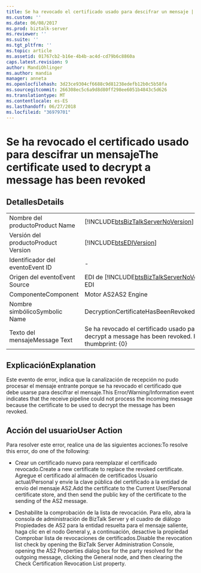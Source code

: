 ```yaml
---
title: Se ha revocado el certificado usado para descifrar un mensaje | Microsoft Docs
ms.custom: ''
ms.date: 06/08/2017
ms.prod: biztalk-server
ms.reviewer: ''
ms.suite: ''
ms.tgt_pltfrm: ''
ms.topic: article
ms.assetid: 01767cb2-b16e-4b4b-ac4d-cd79b6c8860a
caps.latest.revision: 9
author: MandiOhlinger
ms.author: mandia
manager: anneta
ms.openlocfilehash: 3d23ce9304cf6688c9d81238edefb12b0c5b58fa
ms.sourcegitcommit: 266308ec5c6a9d8d80ff298ee6051b4843c5d626
ms.translationtype: MT
ms.contentlocale: es-ES
ms.lasthandoff: 06/27/2018
ms.locfileid: "36979701"
---
```

# <a name="the-certificate-used-to-decrypt-a-message-has-been-revoked"></a><span data-ttu-id="04183-102">Se ha revocado el certificado usado para descifrar un mensaje</span><span class="sxs-lookup"><span data-stu-id="04183-102">The certificate used to decrypt a message has been revoked</span></span>
## <a name="details"></a><span data-ttu-id="04183-103">Detalles</span><span class="sxs-lookup"><span data-stu-id="04183-103">Details</span></span>  
  
|                 |                                                                                         |
|-----------------|-----------------------------------------------------------------------------------------|
|  <span data-ttu-id="04183-104">Nombre del producto</span><span class="sxs-lookup"><span data-stu-id="04183-104">Product Name</span></span>   |   [!INCLUDE[btsBizTalkServerNoVersion](../includes/btsbiztalkservernoversion-md.md)]    |
| <span data-ttu-id="04183-105">Versión del producto</span><span class="sxs-lookup"><span data-stu-id="04183-105">Product Version</span></span> |               [!INCLUDE[btsEDIVersion](../includes/btsediversion-md.md)]                |
|    <span data-ttu-id="04183-106">Identificador del evento</span><span class="sxs-lookup"><span data-stu-id="04183-106">Event ID</span></span>     |                                            -                                            |
|  <span data-ttu-id="04183-107">Origen del evento</span><span class="sxs-lookup"><span data-stu-id="04183-107">Event Source</span></span>   | <span data-ttu-id="04183-108">EDI de [!INCLUDE[btsBizTalkServerNoVersion](../includes/btsbiztalkservernoversion-md.md)]</span><span class="sxs-lookup"><span data-stu-id="04183-108">[!INCLUDE[btsBizTalkServerNoVersion](../includes/btsbiztalkservernoversion-md.md)] EDI</span></span>  |
|    <span data-ttu-id="04183-109">Componente</span><span class="sxs-lookup"><span data-stu-id="04183-109">Component</span></span>    |                                       <span data-ttu-id="04183-110">Motor AS2</span><span class="sxs-lookup"><span data-stu-id="04183-110">AS2 Engine</span></span>                                        |
|  <span data-ttu-id="04183-111">Nombre simbólico</span><span class="sxs-lookup"><span data-stu-id="04183-111">Symbolic Name</span></span>  |                        <span data-ttu-id="04183-112">DecryptionCertificateHasBeenRevokedError</span><span class="sxs-lookup"><span data-stu-id="04183-112">DecryptionCertificateHasBeenRevokedError</span></span>                         |
|  <span data-ttu-id="04183-113">Texto del mensaje</span><span class="sxs-lookup"><span data-stu-id="04183-113">Message Text</span></span>   | <span data-ttu-id="04183-114">Se ha revocado el certificado usado para descifrar un mensaje.</span><span class="sxs-lookup"><span data-stu-id="04183-114">The certificate used to decrypt a message has been revoked.</span></span> <span data-ttu-id="04183-115">Huella digital del certificado: {0}</span><span class="sxs-lookup"><span data-stu-id="04183-115">Certificate thumbprint: {0}</span></span> |
  
## <a name="explanation"></a><span data-ttu-id="04183-116">Explicación</span><span class="sxs-lookup"><span data-stu-id="04183-116">Explanation</span></span>  
 <span data-ttu-id="04183-117">Este evento de error,  indica que la canalización de recepción no pudo procesar el mensaje entrante porque se ha revocado el certificado que debe usarse para descifrar el mensaje.</span><span class="sxs-lookup"><span data-stu-id="04183-117">This Error/Warning/Information event indicates that the receive pipeline could not process the incoming message because the certificate to be used to decrypt the message has been revoked.</span></span>  
  
## <a name="user-action"></a><span data-ttu-id="04183-118">Acción del usuario</span><span class="sxs-lookup"><span data-stu-id="04183-118">User Action</span></span>  
 <span data-ttu-id="04183-119">Para resolver este error, realice una de las siguientes acciones:</span><span class="sxs-lookup"><span data-stu-id="04183-119">To resolve this error, do one of the following:</span></span>  
  
-   <span data-ttu-id="04183-120">Crear un certificado nuevo para reemplazar el certificado revocado.</span><span class="sxs-lookup"><span data-stu-id="04183-120">Create a new certificate to replace the revoked certificate.</span></span> <span data-ttu-id="04183-121">Agregue el certificado al almacén de certificados Usuario actual/Personal y envíe la clave pública del certificado a la entidad de envío del mensaje AS2.</span><span class="sxs-lookup"><span data-stu-id="04183-121">Add the certificate to the Current User/Personal certificate store, and then send the public key of the certificate to the sending of the AS2 message.</span></span>  
  
-   <span data-ttu-id="04183-122">Deshabilite la comprobación de la lista de revocación. Para ello, abra la consola de administración de BizTalk Server y el cuadro de diálogo Propiedades de AS2 para la entidad resuelta para el mensaje saliente, haga clic en el nodo General y, a continuación, desactive la propiedad Comprobar lista de revocaciones de certificados.</span><span class="sxs-lookup"><span data-stu-id="04183-122">Disable the revocation list check by opening the BizTalk Server Administration Console, opening the AS2 Properties dialog box for the party resolved for the outgoing message, clicking the General node, and then clearing the Check Certification Revocation List property.</span></span>
